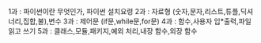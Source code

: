 1과 : 파이썬이란 무엇인가, 파이썬 설치요령
2과 : 자료형 (숫자,문자,리스트,튜플,딕셔너리,집합,불),변수
3과 : 제어문 (if문,while문,for문)
4과 : 함수,사용자 입*출력,파일 읽고 쓰기
5과 : 클래스,모듈,패키지,예외 처리,내장 함수,외장 함수
